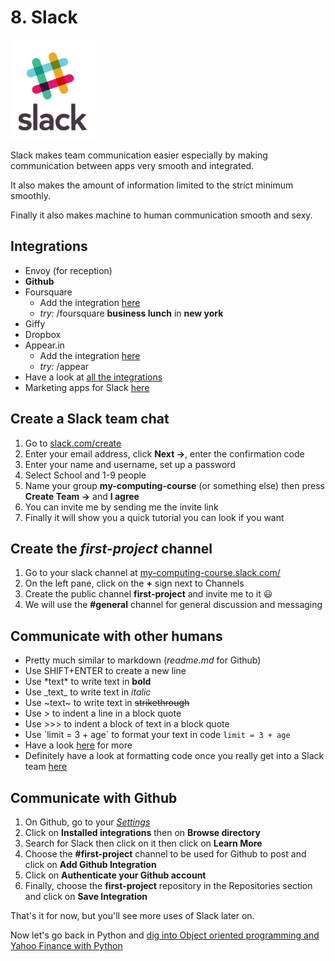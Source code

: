 # 8. Slack

[![Slack][slack_image]][slack_link]

Slack makes team communication easier especially by making communication between
apps very smooth and integrated. 

It also makes the amount of information limited to the strict minimum smoothly.

Finally it also makes machine to human communication smooth and sexy.

## Integrations
- Envoy (for reception)
- **Github**
- Foursquare
    - Add the integration [here](https://foursquare.com/apps/slack)
    - *try:* /foursquare **business lunch** in **new york**
- Giffy
- Dropbox
- Appear.in
    - Add the integration [here](https://mcgaw.slack.com/apps/A0F7YS1JP-appearin)
    - *try:* /appear
- Have a look at [all the integrations](https://slack.com/apps)
- Marketing apps for Slack [here](https://slack.com/apps/category/At0EFRCDQU-marketing)

## Create a Slack team chat
1. Go to [slack.com/create](https://slack.com/create#email)
2. Enter your email address, click **Next ->**, enter the confirmation code
3. Enter your name and username, set up a password
4. Select School and 1-9 people
5. Name your group **my-computing-course** (or something else) then press **Create Team ->** and **I agree**
6. You can invite me by sending me the invite link
7. Finally it will show you a quick tutorial you can look if you want

## Create the *first-project* channel
1. Go to your slack channel at [my-computing-course.slack.com/](https://my-computing-course.slack.com/)
2. On the left pane, click on the **+** sign next to Channels
3. Create the public channel **first-project** and invite me to it :smiley:
4. We will use the **#general** channel for general discussion and messaging

## Communicate with other humans
- Pretty much similar to markdown (*readme.md* for Github)
- Use SHIFT+ENTER to create a new line
- Use \*text\* to write text in **bold**
- Use \_text\_ to write text in *italic*
- Use \~text\~ to write text in ~~strikethrough~~
- Use \> to indent a line in a block quote
- Use \>>> to indent a block of text in a block quote
- Use \`limit = 3 + age\` to format your text in code `limit = 3 + age`
- Have a look [here](https://get.slack.help/hc/en-us/articles/202288908-Formatting-your-messages) for more
- Definitely have a look at formatting code once you really get into a Slack team [here](https://get.slack.help/hc/en-us/articles/204145658-Creating-a-Snippet)

## Communicate with Github
1. On Github, go to your [*Settings*](https://github.com/settings)
2. Click on **Installed integrations** then on **Browse directory**
3. Search for Slack then click on it then click on **Learn More**
5. Choose the **#first-project** channel to be used for Github to post and click on **Add Github Integration**
6. Click on **Authenticate your Github account**
7. Finally, choose the **first-project** repository in the Repositories section and click on **Save Integration**

That's it for now, but you'll see more uses of Slack later on.

Now let's go back in Python and [dig into Object oriented programming and Yahoo Finance with Python][lesson_09]

[slack_image]: /internals/icons/slack.png
[slack_link]: https://www.slack.com
[lesson_09]: /09.%20Python,%20currencies%20and%20OOP